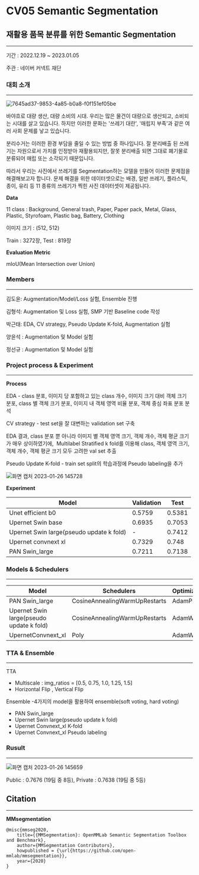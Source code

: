 # CV05 Semantic Segmentation

## 재활용 품목 분류를 위한 Semantic Segmentation

---

기간 : 2022.12.19 ~ 2023.01.05

주관 : 네이버 커넥트 재단

### 대회 소개

---

![7645ad37-9853-4a85-b0a8-f0f151ef05be](https://user-images.githubusercontent.com/62612606/214768120-945997c1-5195-4570-929b-3cf1f83087a5.png)

바야흐로 대량 생산, 대량 소비의 시대. 우리는 많은 물건이 대량으로 생산되고, 소비되는 시대를 살고 있습니다. 하지만 이러한 문화는 '쓰레기 대란', '매립지 부족'과 같은 여러 사회 문제를 낳고 있습니다.

분리수거는 이러한 환경 부담을 줄일 수 있는 방법 중 하나입니다. 잘 분리배출 된 쓰레기는 자원으로서 가치를 인정받아 재활용되지만, 잘못 분리배출 되면 그대로 폐기물로 분류되어 매립 또는 소각되기 때문입니다.

따라서 우리는 사진에서 쓰레기를 Segmentation하는 모델을 만들어 이러한 문제점을 해결해보고자 합니다. 문제 해결을 위한 데이터셋으로는 배경, 일반 쓰레기, 플라스틱, 종이, 유리 등 11 종류의 쓰레기가 찍힌 사진 데이터셋이 제공됩니다.

**Data** 

11 class : Background, General trash, Paper, Paper pack, Metal, Glass, Plastic, Styrofoam, Plastic bag, Battery, Clothing

이미지 크기 : (512, 512)

Train : 3272장, Test : 819장

**Evaluation Metric**

mIoU(Mean Intersection over Union)

### Members

---

김도윤: Augmentation/Model/Loss 실험, Ensemble 진행

김형석: Augmentation 및 Loss 실험, SMP 기반 Baseline code 작성

박근태: EDA, CV strategy, Pseudo Update K-fold, Augmentation 실험

양윤석 : Augmentation 및 Model 실험

정선규 : Augmentation 및 Model 실험

### Project process & Experiment

---

**Process**

EDA - class 분포, 이미지 당 포함하고 있는 class 개수, 이미지 크기 대비 객체 크기 분포, class 별 객체 크기 분포, 이미지 내 객체 영역 비율 분포, 객체 중심 좌표 분포 분석

CV strategy - test set을 잘 대변하는 validation set 구축

EDA 결과, class 분포 뿐 아니라 이미지 별 객체 영역 크기, 객체 개수, 객체 평균 크기가 매우 상이하였기에,  Multilabel Stratified k fold를 이용해 class, 객체 영역 크기, 객체 개수, 객체 평균 크기 모두 고려한 val set 추출

Pseudo Update K-fold - train set split의 학습과정에 Pseudo labeling을 추가

![화면 캡처 2023-01-26 145728](https://user-images.githubusercontent.com/62612606/214768166-b3babf45-af74-4837-a1f4-a7ff4f4abc7c.png)

**Experiment**

| Model | Validation | Test |
| --- | --- | --- |
| Unet efficient b0 | 0.5759 | 0.5381 |
| Upernet Swin base | 0.6935 | 0.7053 |
| Upernet Swin large(pseudo update k fold) | - | 0.7412 |
| Upernet convnext xl | 0.7329 | 0.748 |
| PAN Swin_large | 0.7211 | 0.7138 |

### Models & Schedulers

---

| Model | Schedulers | Optimizers | Loss |
| --- | --- | --- | --- |
| PAN Swin_large | CosineAnnealingWarmUpRestarts | AdamP | DiceFocalLoss |
| Upernet Swin large(pseudo update k fold) | CosineAnnealingWarmUpRestarts | AdamW | CrossEntropyLoss |
| UpernetConvnext_xl | Poly | AdamW | CrossEntropyLoss |

### TTA & Ensemble

---

TTA

- Multiscale : img_ratios = [0.5, 0.75, 1.0, 1.25, 1.5]
- Horizontal Flip , Vertical Flip

Ensemble -4가지의 model을 활용하여 ensemble(soft voting, hard voting)

- PAN Swin_large
- Upernet Swin large(pseudo update k fold)
- Upernet Convnext_xl K-fold
- Upernet Convnext_xl Pseudo labeling

### Rusult

---

![화면 캡처 2023-01-26 145659](https://user-images.githubusercontent.com/62612606/214768201-545ca5ab-e0dc-4c9e-a203-0d38037e7c02.png)


Public : 0.7676 (19팀 중 8등), Private : 0.7638 (19팀 중 5등)

## Citation

---

**MMsegmentation**

```
@misc{mmseg2020,
    title={{MMSegmentation}: OpenMMLab Semantic Segmentation Toolbox and Benchmark},
    author={MMSegmentation Contributors},
    howpublished = {\url{https://github.com/open-mmlab/mmsegmentation}},
    year={2020}
}
```
